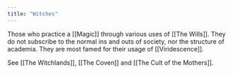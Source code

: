 ```yaml
---
title: "Witches"
---
```

Those who practice a [[Magic]] through various uses of [[The Wills]]. They do not subscribe to the normal ins and outs of society, nor the structure of academia. They are most famed for their usage of [[Viridescence]].

See [[The Witchlands]], [[The Coven]] and [[The Cult of the Mothers]].